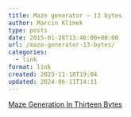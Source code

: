 ```yaml
---
title: Maze generator – 13 bytes
author: Marcin Klimek
type: posts
date: 2015-01-28T13:46:00+00:00
url: /maze-generator-13-bytes/
categories:
  - link
format: link
created: 2023-11-18T19:04
updated: 2024-06-11T14:11
---
```

[Maze Generation In Thirteen&nbsp;Bytes][1]

 [1]: http://trixter.oldskool.org/2012/12/17/maze-generation-in-thirteen-bytes/